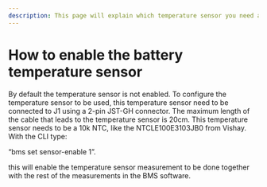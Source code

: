 ```yaml
---
description: This page will explain which temperature sensor you need and how to enable it.
---
```


# How to enable the battery temperature sensor

By default the temperature sensor is not enabled. To configure the temperature sensor to be used, this temperature sensor need to be connected to J1 using a 2-pin JST-GH connector. The maximum length of the cable that leads to the temperature sensor is 20cm. This temperature sensor needs to be a 10k NTC, like the NTCLE100E3103JB0 from Vishay. With the CLI type:

“bms set sensor-enable 1”.

this will enable the temperature sensor measurement to be done together with the rest of the measurements in the BMS software.
